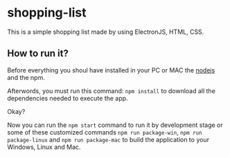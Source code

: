 # shopping-list
This is a simple shopping list made by using ElectronJS, HTML, CSS.

## How to run it?
Before everything you shoul have installed in your PC or MAC the [nodejs](https://nodejs.org) and the npm. 

Afterwords, you must run this command: `npm install` to download all the dependencies needed to execute the app.

Okay?

Now you can run the `npm start` command to run it by development stage or some of these customized commands `npm run package-win`, `npm run package-linux` and `npm run package-mac` to build the application to your Windows, Linux and Mac.
